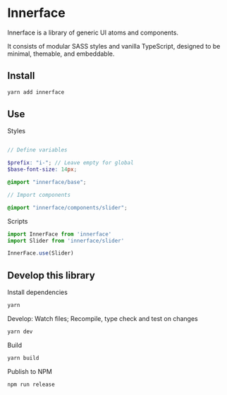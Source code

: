 # Innerface

Innerface is a library of generic UI atoms and components.

It consists of modular SASS styles and vanilla TypeScript, designed to be minimal, themable, and embeddable.


## Install

```sh
yarn add innerface
```


## Use

Styles

```scss

// Define variables

$prefix: "i-"; // Leave empty for global
$base-font-size: 14px;

@import "innerface/base";

// Import components

@import "innerface/components/slider";
```

Scripts

```ts
import InnerFace from 'innerface'
import Slider from 'innerface/slider'

InnerFace.use(Slider)
```


## Develop this library

Install dependencies

```sh
yarn
```

Develop: Watch files; Recompile, type check and test on changes

```sh
yarn dev
```

Build

```sh
yarn build
```

Publish to NPM

```sh
npm run release
```
